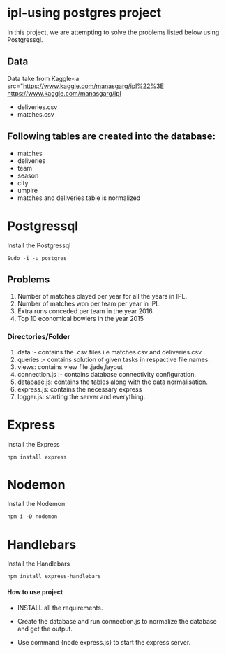 # ipl-using postgres project

In this project, we are attempting to solve the problems listed below using Postgressql.


## Data

Data take from Kaggle<a src="https://www.kaggle.com/manasgarg/ipl%22%3E https://www.kaggle.com/manasgarg/ipl</a>


- deliveries.csv
- matches.csv



## Following tables are created into the database:
   
   - matches 
   - deliveries
   - team
   - season
   - city
   - umpire
   - matches and deliveries table is normalized


# Postgressql
Install the Postgressql 

`Sudo -i -u postgres`

## Problems

1. Number of matches played per year for all the years in IPL.
2. Number of matches won per team per year in IPL.
3. Extra runs conceded per team in the year 2016
4. Top 10 economical bowlers in the year 2015



### Directories/Folder

1. data :- contains the .csv files i.e matches.csv and deliveries.csv .
2. queries :- contains solution of given tasks in respactive file names.
3. views: contains view file .jade,layout
4. connection.js :- contains database connectivity configuration.
5. database.js: contains the tables along with the data normalisation.
6. express.js: contains the necessary express
7. logger.js: starting the server and everything.


# Express
Install the Express

`npm install express`

# Nodemon
Install the Nodemon

`npm i -D nodemon`

# Handlebars
Install the Handlebars

`npm install express-handlebars`


#### How to use project

* INSTALL all the requirements.

* Create the database and run connection.js to normalize the database and get the output.

* Use command {node express.js} to start the express server.  


